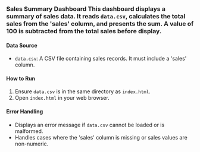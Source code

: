 ### Sales Summary Dashboard This dashboard displays a summary of sales data. It reads `data.csv`, calculates the total sales from the 'sales' column, and presents the sum. A value of 100 is subtracted from the total sales before display.

#### Data Source
- `data.csv`: A CSV file containing sales records. It must include a 'sales' column.

#### How to Run
1. Ensure `data.csv` is in the same directory as `index.html`.
2. Open `index.html` in your web browser.

#### Error Handling
- Displays an error message if `data.csv` cannot be loaded or is malformed.
- Handles cases where the 'sales' column is missing or sales values are non-numeric.